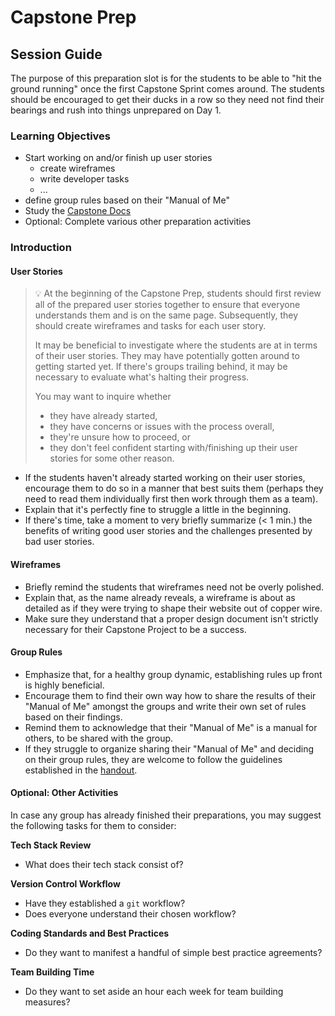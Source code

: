 # Capstone Prep

## Session Guide

The purpose of this preparation slot is for the students to be able to "hit the ground running" once the first Capstone Sprint comes around. The students should be encouraged to get their ducks in a row so they need not find their bearings and rush into things unprepared on Day 1.

### Learning Objectives

- Start working on and/or finish up user stories
  - create wireframes
  - write developer tasks
  - ...
- define group rules based on their "Manual of Me"
- Study the [Capstone Docs](https://web-capstone-docs.neuefische.de/)
- Optional: Complete various other preparation activities

### Introduction

#### User Stories

> 💡 At the beginning of the Capstone Prep, students should first review all of the prepared user stories together to ensure that everyone understands them and is on the same page. Subsequently, they should create wireframes and tasks for each user story.
>
> It may be beneficial to investigate where the students are at in terms of their user stories. They may have potentially gotten around to getting started yet. If there's groups trailing behind, it may be necessary to evaluate what's halting their progress.
>
> You may want to inquire whether
>
> - they have already started,
> - they have concerns or issues with the process overall,
> - they're unsure how to proceed, or
> - they don't feel confident starting with/finishing up their user stories for some other reason.

- If the students haven't already started working on their user stories, encourage them to do so in a manner that best suits them (perhaps they need to read them individually first then work through them as a team).
- Explain that it's perfectly fine to struggle a little in the beginning.
- If there's time, take a moment to very briefly summarize (< 1 min.) the benefits of writing good user stories and the challenges presented by bad user stories.

#### Wireframes

- Briefly remind the students that wireframes need not be overly polished.
- Explain that, as the name already reveals, a wireframe is about as detailed as if they were trying to shape their website out of copper wire.
- Make sure they understand that a proper design document isn't strictly necessary for their Capstone Project to be a success.

#### Group Rules

- Emphasize that, for a healthy group dynamic, establishing rules up front is highly beneficial.
- Encourage them to find their own way how to share the results of their "Manual of Me" amongst the groups and write their own set of rules based on their findings.
- Remind them to acknowledge that their "Manual of Me" is a manual for others, to be shared with the group.
- If they struggle to organize sharing their "Manual of Me" and deciding on their group rules, they are welcome to follow the guidelines established in the [handout](./capstone-prep.md).

#### Optional: Other Activities

In case any group has already finished their preparations, you may suggest the following tasks for them to consider:

**Tech Stack Review**

- What does their tech stack consist of?

**Version Control Workflow**

- Have they established a `git` workflow?
- Does everyone understand their chosen workflow?

**Coding Standards and Best Practices**

- Do they want to manifest a handful of simple best practice agreements?

**Team Building Time**

- Do they want to set aside an hour each week for team building measures?
